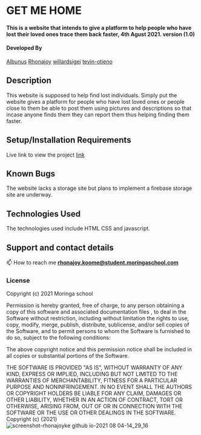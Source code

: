 # GET ME HOME

#### This is a website that intends to give a platform to help people who have lost their loved ones trace them back faster, 4th Agust 2021. version (1.0)
#### Developed By 
[Albunus](https://github.com/albunus)
[Rhonajoy](https://github.com/RhonaJoyKe)
[willardsigei](https://github.com/willardsigei)
[tevin-otieno](https://github.com/tevin-otieno)
## Description
 This website is supposed to help find lost individuals.
 Simply put the website gives a platform for people who have lost loved ones or people close to them be able to post them using pictures and descriptions  so that incase anyone finds them they can report them thus helping finding them faster.
 
## Setup/Installation Requirements

Live link to view the project [link](https://rhonajoyke.github.io/GetmeHome)

## Known Bugs
The website lacks a storage site but plans to implement a firebase storage site are underway.

## Technologies Used
The technologies used include HTML CSS and javascript.

## Support and contact details
📫 How to reach me **rhonajoy.koome@student.moringaschool.com**
### License
Copyright (c) 2021 Moringa school

Permission is hereby granted, free of charge, to any person obtaining a copy of this software and associated documentation files , to deal in the Software without restriction, including without limitation the rights to use, copy, modify, merge, publish, distribute, sublicense, and/or sell copies of the Software, and to permit persons to whom the Software is furnished to do so, subject to the following conditions:

The above copyright notice and this permission notice shall be included in all copies or substantial portions of the Software.

THE SOFTWARE IS PROVIDED "AS IS", WITHOUT WARRANTY OF ANY KIND, EXPRESS OR IMPLIED, INCLUDING BUT NOT LIMITED TO THE WARRANTIES OF MERCHANTABILITY, FITNESS FOR A PARTICULAR PURPOSE AND NONINFRINGEMENT. IN NO EVENT SHALL THE AUTHORS OR COPYRIGHT HOLDERS BE LIABLE FOR ANY CLAIM, DAMAGES OR OTHER LIABILITY, WHETHER IN AN ACTION OF CONTRACT, TORT OR OTHERWISE, ARISING FROM, OUT OF OR IN CONNECTION WITH THE SOFTWARE OR THE USE OR OTHER DEALINGS IN THE SOFTWARE.
Copyright (c) {2021} 
![screenshot-rhonajoyke github io-2021 08 04-14_29_16](https://user-images.githubusercontent.com/28980865/128177322-a6b807f2-e0da-4091-9a7d-00364d322804.png)
